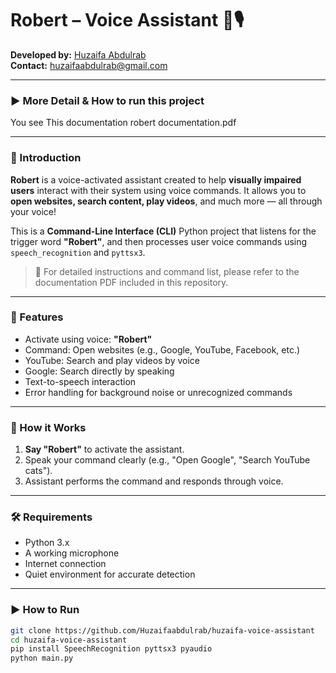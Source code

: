 # Robert – Voice Assistant 🧠🎙️

**Developed by:** [Huzaifa Abdulrab](https://github.com/Huzaifaabdulrab)  
**Contact:** huzaifaabdulrab@gmail.com

---

### ▶️ More Detail & How to run this project
You see This documentation robert documentation.pdf

---

### 🎯 Introduction

**Robert** is a voice-activated assistant created to help **visually impaired users** interact with their system using voice commands. It allows you to **open websites, search content, play videos**, and much more — all through your voice!

This is a **Command-Line Interface (CLI)** Python project that listens for the trigger word **"Robert"**, and then processes user voice commands using `speech_recognition` and `pyttsx3`.

> 📄 For detailed instructions and command list, please refer to the documentation PDF included in this repository.

---

### 🚀 Features

- Activate using voice: **"Robert"**
- Command: Open websites (e.g., Google, YouTube, Facebook, etc.)
- YouTube: Search and play videos by voice
- Google: Search directly by speaking
- Text-to-speech interaction
- Error handling for background noise or unrecognized commands

---

### 🧠 How it Works

1. **Say "Robert"** to activate the assistant.
2. Speak your command clearly (e.g., "Open Google", "Search YouTube cats").
3. Assistant performs the command and responds through voice.

---

### 🛠 Requirements

- Python 3.x
- A working microphone
- Internet connection
- Quiet environment for accurate detection

---



### ▶️ How to Run

```bash
git clone https://github.com/Huzaifaabdulrab/huzaifa-voice-assistant
cd huzaifa-voice-assistant
pip install SpeechRecognition pyttsx3 pyaudio
python main.py
